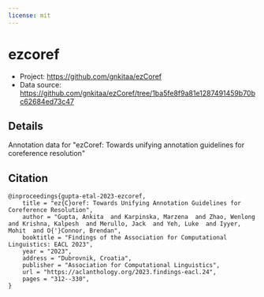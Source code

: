 ```yaml
---
license: mit
---
```


# ezcoref

- Project: https://github.com/gnkitaa/ezCoref
- Data source: https://github.com/gnkitaa/ezCoref/tree/1ba5fe8f9a81e1287491459b70bc62684ed73c47

## Details

Annotation data for "ezCoref: Towards unifying annotation guidelines for coreference resolution"

## Citation
```
@inproceedings{gupta-etal-2023-ezcoref,
    title = "ez{C}oref: Towards Unifying Annotation Guidelines for Coreference Resolution",
    author = "Gupta, Ankita  and Karpinska, Marzena  and Zhao, Wenlong  and Krishna, Kalpesh  and Merullo, Jack  and Yeh, Luke  and Iyyer, Mohit  and O{'}Connor, Brendan",
    booktitle = "Findings of the Association for Computational Linguistics: EACL 2023",
    year = "2023",
    address = "Dubrovnik, Croatia",
    publisher = "Association for Computational Linguistics",
    url = "https://aclanthology.org/2023.findings-eacl.24",
    pages = "312--330",
}
```